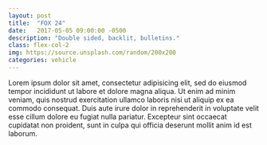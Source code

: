 ```yaml
---
layout: post
title:  "FOX 24"
date:   2017-05-05 09:00:00 -0500
description: "Double sided, backlit, bulletins."
class: flex-col-2
img: https://source.unsplash.com/random/200x200
categories: vehicle
---
```

Lorem ipsum dolor sit amet, consectetur adipisicing elit, sed do eiusmod tempor incididunt ut labore et dolore magna aliqua. Ut enim ad minim veniam, quis nostrud exercitation ullamco laboris nisi ut aliquip ex ea commodo consequat. Duis aute irure dolor in reprehenderit in voluptate velit esse cillum dolore eu fugiat nulla pariatur. Excepteur sint occaecat cupidatat non proident, sunt in culpa qui officia deserunt mollit anim id est laborum.
